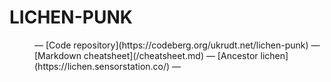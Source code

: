 <!-- TITLE: LICHEN-PUNK -->

# LICHEN-PUNK

<menu>
  — [Code repository](https://codeberg.org/ukrudt.net/lichen-punk) — [Markdown cheatsheet](/cheatsheet.md) — [Ancestor lichen](https://lichen.sensorstation.co/) — 
</menu>